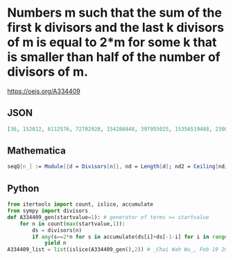 # Numbers m such that the sum of the first k divisors and the last k divisors of m is equal to 2\*m for some k that is smaller than half of the number of divisors of m\.
https://oeis.org/A334409
## JSON
```JSON
[36, 152812, 6112576, 72702928, 154286848, 397955025, 15356519488, 23003680492, 35755623784, 93789539668, 302122464256, 351155553970, 1081806148665, 1090488143872, 1663167899025, 2233955122576]
```
## Mathematica
```Mathematica
seqQ[n_] := Module[{d = Divisors[n]}, nd = Length[d]; nd2 = Ceiling[nd/2] - 1; s = Accumulate[d[[1 ;; nd2]] + n/d[[1 ;; nd2]]]; MemberQ[s, 2*n]]; Select[Range[10^6], seqQ]
```
## Python
```Python
from itertools import count, islice, accumulate
from sympy import divisors
def A334409_gen(startvalue=1): # generator of terms >= startvalue
    for n in count(max(startvalue,1)):
        ds = divisors(n)
        if any(s==2*n for s in accumulate(ds[i]+ds[-1-i] for i in range((len(ds)-1)//2))):
            yield n
A334409_list = list(islice(A334409_gen(),2)) # _Chai Wah Wu_, Feb 19 2022
```
